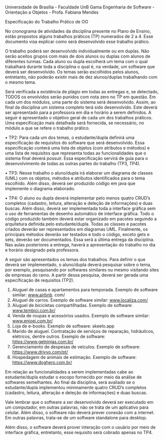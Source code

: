 Universidade de Brasília - Faculdade UnB Gama
Engenharia de Software - Orientação a Objetos - Profa. Fabiana Mendes

Especificação do Trabalho Prático de OO

No cronograma de atividades da disciplina presente no Plano de Ensino, estão propostos alguns
trabalhos práticos (TP) numerados de 2 a 4. Esse documento visa explicar como será desenvolvido esse
trabalho prático.

O trabalho poderá ser desenvolvido individualmente ou em duplas. Não serão aceitos grupos com
mais de dois alunos ou duplas com alunos de diferentes turmas. Cada aluno ou dupla escolherá um
tema com o qual trabalhará durante toda a disciplina o qual é, na verdade, um software que deverá
ser desenvolvido. Os temas serão escolhidos pelos alunos, entretanto, não poderão existir mais de dez
alunos/duplas trabalhando com o mesmo tema.

Será verificada a existência de plágio em todas as entregas e, se detectado, TODOS os envolvidos
serão punidos com nota zero no TP em questão. Em cada um dos módulos, uma parte do sistema
será desenvolvido. Assim, ao final da disciplina um sistema completo terá sido desenvolvido. Este
deverá ser apresentado para a professora em dia e horário a serem definidos. A seguir é apresentado o
objetivo geral de cada um dos trabalhos práticos. Uma especificação mais detalhada será fornecida, se
necessário, no módulo a que se refere o trabalho prático.

• TP2: Para cada um dos temas, o estudante/dupla definirá uma especificação de requisitos do
software que será desenvolvido. Essa especificação conterá uma lista de objetos (com atributos
e métodos) e uma lista de requisitos que representa todas as funcionalidades que o sistema final
deverá possuir. Essa especificação servirá de guia para o desenvolvimento de todas as outras
partes do trabalho (TP3, TP4).

• TP3: Nesse trabalho o aluno/dupla irá elaborar um diagrama de classes (UML) com os objetos,
métodos e atributos identificados para o tema escolhido. Além disso, deverá ser produzido código
em java que implemente o diagrama elaborado.

• TP4: O aluno ou dupla deverá implementar pelo menos quatro CRUD’s completos (cadastro,
leitura, alteração e deleção de informações) e duas buscas. Além disso, deverá ser implementada
toda a interface gráfica sem o uso de ferramentas de desenho automático de interface gráfica.
Todo o código produzido também deverá estar organizado em pacotes seguindo a arquitetura
definida pelo estudante/dupla. Todas as classes e pacotes criados deverão ser representados
em diagramas UML. Finalmente, os principais métodos deverão ser testados e todo o código,
exceto gets e sets, deverão ser documentados. Essa será a última entrega da disciplina. Nas
aulas posteriores a entrega, haverá a apresentação do trabalho no dia e horário designado pela
professora.

A seguir são apresentados os temas dos trabalhos. Para definir o que deverá ser implementado, o
aluno/dupla deverá pesquisar sobre o tema, por exemplo, pesquisando por softwares similares ou mesmo
visitando sites de empresas do ramo. A partir dessa pesquisa, deverá ser gerada uma especificação de
requisitos (TP2).

1. Aluguel de casas e apartamentos para temporada. Exemplo de software similar: www.airbnb.
com/
2. Aluguel de carros. Exemplo de software similar: www.localiza.com/
3. Aluguel de bicicletas compartilhadas. Exemplo de software: www.tembici.com.br/
4. Venda de roupas e acessórios usados. Exemplo de software similar: www.enjoei.com.br/
5. Loja de e-books. Exemplo de software: skeelo.app
6. Marido de aluguel. Contratação de serviços de reparação, hidráulicos, elétricos, dentre outros.
Exemplo de software: https://www.getninjas.com.br/
7. Gerenciamento de despesas de veículos. Exemplo de software: https://www.drivvo.com/pt/
8. Hospedagem de animais de estimação. Exemplo de software: https://www.doghero.com.br/

Em relação as funcionalidades a serem implementadas cabe ao estudante/dupla estudar o escopo
fornecido por meio da análise de softwares semelhantes. Ao final da disciplina, será avaliado se o
estudante/dupla implementou minimamente quatro CRUD’s completos (cadastro, leitura, alteração e
deleção de informações) e duas buscas.

Vale lembrar que o software a ser desenvolvido deverá ser executado em um computador, em outras
palavras, não se trata de um aplicativo para celular. Além disso, o software não deverá prever conexão
com a internet. Em outras palavras, trata-se de um software standalone para desktop.

Além disso, o software deverá prover interação com o usuário por meio de interface gráfica, entretanto, esse requisito será cobrado apenas no TP4.

